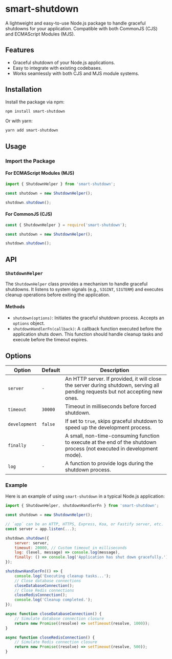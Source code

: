 # smart-shutdown

A lightweight and easy-to-use Node.js package to handle graceful shutdowns for your application. Compatible with both CommonJS (CJS) and ECMAScript Modules (MJS).

## Features
- Graceful shutdown of your Node.js applications.
- Easy to integrate with existing codebases.
- Works seamlessly with both CJS and MJS module systems.

## Installation

Install the package via npm:

```bash
npm install smart-shutdown
```

Or with yarn:

```bash
yarn add smart-shutdown
```

## Usage

### Import the Package

#### For ECMAScript Modules (MJS)

```javascript
import { ShutdownHelper } from 'smart-shutdown';

const shutdown = new ShutdownHelper();

shutdown.shutdown();
```

#### For CommonJS (CJS)

```javascript
const { ShutdownHelper } = require('smart-shutdown');

const shutdown = new ShutdownHelper();

shutdown.shutdown();
```

## API

### `ShutdownHelper`

The `ShutdownHelper` class provides a mechanism to handle graceful shutdowns. It listens to system signals (e.g., `SIGINT`, `SIGTERM`) and executes cleanup operations before exiting the application.

#### Methods

- `shutdown(options)`: Initiates the graceful shutdown process. Accepts an `options` object.
- `shutdownHandlerFn(callback)`: A callback function executed before the application shuts down. This function should handle cleanup tasks and execute before the timeout expires.

## Options

| Option       | Default          | Description                                                                                                                |
|--------------|------------------|----------------------------------------------------------------------------------------------------------------------------|
| `server`     | `-`              | An HTTP server. If provided, it will close the server during shutdown, serving all pending requests but not accepting new ones. |
| `timeout`    | `30000`          | Timeout in milliseconds before forced shutdown.                                                                             |
| `development`| `false`          | If set to `true`, skips graceful shutdown to speed up the development process.                                              |
| `finally`    | `-`              | A small, non-time-consuming function to execute at the end of the shutdown process (not executed in development mode).      |
| `log`        | `-`              | A function to provide logs during the shutdown process.                                                                     |

### Example

Here is an example of using `smart-shutdown` in a typical Node.js application:

```javascript
import { ShutdownHelper, shutdownHandlerFn } from 'smart-shutdown';

const shutdown = new ShutdownHelper();

// `app` can be an HTTP, HTTPS, Express, Koa, or Fastify server, etc.
const server = app.listen(...);

shutdown.shutdown({
    server: server,
    timeout: 20000, // Custom timeout in milliseconds
    log: (level, message) => console.log(message),
    finally: () => console.log('Application has shut down gracefully.')
});

shutdownHandlerFn(() => {
    console.log('Executing cleanup tasks...');
    // Close database connections
    closeDatabaseConnection();
    // Close Redis connections
    closeRedisConnection();
    console.log('Cleanup completed.');
});

async function closeDatabaseConnection() {
    // Simulate database connection closure
    return new Promise((resolve) => setTimeout(resolve, 1000));
}

async function closeRedisConnection() {
    // Simulate Redis connection closure
    return new Promise((resolve) => setTimeout(resolve, 500));
}
```

